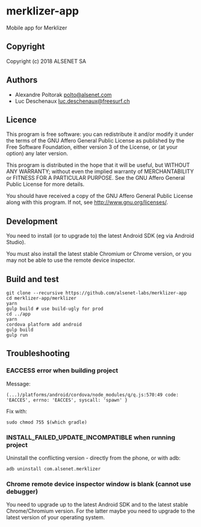 # merklizer-app
Mobile app for Merklizer

## Copyright
 Copyright (c) 2018 ALSENET SA

## Authors
  * Alexandre Poltorak <polto@alsenet.com>
  * Luc Deschenaux <luc.deschenaux@freesurf.ch>

## Licence
 This program is free software: you can redistribute it and/or modify
 it under the terms of the GNU Affero General Public License as published by
 the Free Software Foundation, either version 3 of the License, or
 (at your option) any later version.

 This program is distributed in the hope that it will be useful,
 but WITHOUT ANY WARRANTY; without even the implied warranty of
 MERCHANTABILITY or FITNESS FOR A PARTICULAR PURPOSE.  See the
 GNU Affero General Public License for more details.

 You should have received a copy of the GNU Affero General Public License
 along with this program.  If not, see <http://www.gnu.org/licenses/>.

## Development
You need to install (or to upgrade to) the latest Android SDK (eg via Android Studio).

You must also install the latest stable Chromium or Chrome version, or you may not be able to use the remote device inspector.

## Build and test

```
git clone --recursive https://github.com/alsenet-labs/merklizer-app
cd merklizer-app/merklizer
yarn
gulp build # use build-ugly for prod
cd ../app
yarn
cordova platform add android
gulp build
gulp run
```

## Troubleshooting

### EACCESS error when building project
Message:
```
(...)/platforms/android/cordova/node_modules/q/q.js:570:49 code: 'EACCES', errno: 'EACCES', syscall: 'spawn' }
```
Fix with:
```
sudo chmod 755 $(which gradle)
```

### INSTALL_FAILED_UPDATE_INCOMPATIBLE when running project
Uninstall the conflicting version - directly from the phone, or with adb:
```
adb uninstall com.alsenet.merklizer
```

### Chrome remote device inspector window is blank (cannot use debugger)
You need to upgrade up to the latest Android SDK and to the latest stable Chrome/Chromium version.
For the latter maybe you need to upgrade to the latest version of your operating system.

